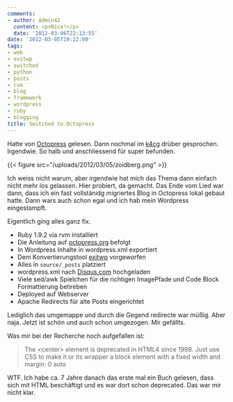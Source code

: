 ```yaml
---
comments:
- author: Admin42
  content: <p>Nice!</p>
  date: '2012-03-06T22:13:55'
date: '2012-03-05T19:22:00'
tags:
- web
- exitwp
- switched
- python
- posts
- rvm
- blog
- framework
- wordpress
- ruby
- blogging
title: Switched to Octopress
---
```


Hatte von [Octopress](http://octopress.org) gelesen. Dann nochmal im
[k4cg](http://k4cg.org) drüber gesprochen. Irgendwie. So halb und
anschliessend für super befunden.

{{< figure src="/uploads/2012/03/05/zoidberg.png" >}}

Ich weiss nicht warum, aber irgendwie hat mich das Thema dann einfach nicht mehr
los gelassen. Hier probiert, da gemacht. Das Ende vom Lied war dann, dass ich
ein fast vollstänidg migriertes Blog in Octopress lokal gebaut hatte. Dann wars
auch schon egal und ich hab mein Wordpress eingestampft.

Eigentlich ging alles ganz fix.

* Ruby 1.9.2 via rvm installiert
* Die Anleitung auf [octopress.org](http://octopress.org/docs/setup/)
  befolgt
* In Wordpress Inhalte in wordpress.xml exportiert
* Dem Konvertierungstool [exitwp](https://github.com/thomasf/exitwp)
  vorgeworfen
* Alles in `source/_posts` platziert
* wordpress.xml nach [Disqus.com](http://disqus.com) hochgeladen
* Viele sed/awk Spielchen für die richtigen ImagePfade und Code Block
  Formattierung betireben
* Deployed auf Webserver
* Apache Redirects für alte Posts eingerichtet

Lediglich das umgemappe und durch die Gegend redirecte war müßig. Aber naja.
Jetzt ist schön und auch schon umgezogen. Mir gefällts.

Was mir bei der Recherche noch aufgefallen ist:

> The &lt;center&gt; element is deprecated in HTML4 since 1998. Just use CSS to make it
> or its wrapper a block element with a fixed width and margin: 0 auto

WTF. Ich habe ca. 7 Jahre danach das erste mal ein Buch gelesen, dass sich mit
HTML beschäftigt und es war dort schon deprecated. Das war mir nicht klar.
